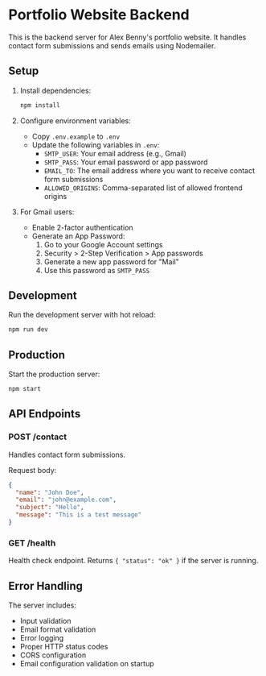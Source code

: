 # Portfolio Website Backend

This is the backend server for Alex Benny's portfolio website. It handles contact form submissions and sends emails using Nodemailer.

## Setup

1. Install dependencies:
   ```bash
   npm install
   ```

2. Configure environment variables:
   - Copy `.env.example` to `.env`
   - Update the following variables in `.env`:
     - `SMTP_USER`: Your email address (e.g., Gmail)
     - `SMTP_PASS`: Your email password or app password
     - `EMAIL_TO`: The email address where you want to receive contact form submissions
     - `ALLOWED_ORIGINS`: Comma-separated list of allowed frontend origins

3. For Gmail users:
   - Enable 2-factor authentication
   - Generate an App Password:
     1. Go to your Google Account settings
     2. Security > 2-Step Verification > App passwords
     3. Generate a new app password for "Mail"
     4. Use this password as `SMTP_PASS`

## Development

Run the development server with hot reload:
```bash
npm run dev
```

## Production

Start the production server:
```bash
npm start
```

## API Endpoints

### POST /contact
Handles contact form submissions.

Request body:
```json
{
  "name": "John Doe",
  "email": "john@example.com",
  "subject": "Hello",
  "message": "This is a test message"
}
```

### GET /health
Health check endpoint. Returns `{ "status": "ok" }` if the server is running.

## Error Handling

The server includes:
- Input validation
- Email format validation
- Error logging
- Proper HTTP status codes
- CORS configuration
- Email configuration validation on startup 